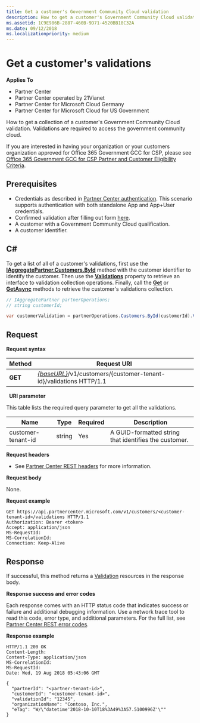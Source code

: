 ```yaml
---
title: Get a customer's Government Community Cloud validation
description: How to get a customer's Government Community Cloud validation.
ms.assetid: 1C9E986B-2887-460B-9D71-4520BB18C32A
ms.date: 09/12/2018
ms.localizationpriority: medium
---
```



# Get a customer's validations

**Applies To**

-   Partner Center
-   Partner Center operated by 21Vianet
-   Partner Center for Microsoft Cloud Germany
-   Partner Center for Microsoft Cloud for US Government

How to get a collection of a customer's Government Community Cloud validation. Validations are required to access the government community cloud.

If you are interested in having your organization or your customers organization approved for Office 365 Government GCC for CSP, please see [Office 365 Government GCC for CSP Partner and Customer Eligibility Criteria](https://docs.microsoft.com/partner-center/csp-gcc-validate).  


## <span id="Prerequisites"></span><span id="prerequisites"></span><span id="PREREQUISITES"></span>Prerequisites

-   Credentials as described in [Partner Center authentication](partner-center-authentication.md). This scenario supports authentication with both standalone App and App+User credentials.
-   Confirmed validation after filling out form [here](https://products.office.com/en-US/government/eligibility-validation?ReqType=CSPPartner).
-   A customer with a Government Community Cloud qualification.
-   A customer identifier.


## <span id="C_"></span><span id="c_"></span>C#

To get a list of all of a customer's validations, first use the [**IAggregatePartner.Customers.ById**](https://docs.microsoft.com/dotnet/api/microsoft.store.partnercenter.customers.icustomercollection.byid) method with the customer identifier to identify the customer. Then use the [**Validations**](https://docs.microsoft.com/dotnet/api/microsoft.store.partnercenter.customers.icustomer.validations) property to retrieve an interface to validation collection operations. Finally, call the [**Get**](https://docs.microsoft.com/dotnet/api/microsoft.store.partnercenter.subscriptions.isubscriptioncollection.get) or [**GetAsync**](https://docs.microsoft.com/dotnet/api/microsoft.store.partnercenter.subscriptions.isubscriptioncollection.getasync) methods to retrieve the customer's validations collection.

``` csharp
// IAggregatePartner partnerOperations;
// string customerId;

var customerValidation = partnerOperations.Customers.ById(customerId).Validations.Get();
```


## <span id="Request"></span><span id="request"></span><span id="REQUEST"></span>Request

**Request syntax**

| Method  | Request URI                                                                                          |
|---------|------------------------------------------------------------------------------------------------------|
| **GET** | [*{baseURL}*](partner-center-rest-urls.md)/v1/customers/{customer-tenant-id}/validations HTTP/1.1 |

 
**URI parameter**

This table lists the required query parameter to get all the validations.

| Name               | Type   | Required | Description                                           |
|--------------------|--------|----------|-------------------------------------------------------|
| customer-tenant-id | string | Yes      | A GUID-formatted string that identifies the customer. |

**Request headers**

-   See [Partner Center REST headers](headers.md) for more information.

**Request body**

None.

**Request example**

```http
GET https://api.partnercenter.microsoft.com/v1/customers/<customer-tenant-id>/validations HTTP/1.1
Authorization: Bearer <token>
Accept: application/json
MS-RequestId: 
MS-CorrelationId: 
Connection: Keep-Alive
```


## <span id="Response"></span><span id="response"></span><span id="RESPONSE"></span>Response

If successful, this method returns a [Validation](validations.md) resources in the response body.

**Response success and error codes**

Each response comes with an HTTP status code that indicates success or failure and additional debugging information. Use a network trace tool to read this code, error type, and additional parameters. For the full list, see [Partner Center REST error codes](error-codes.md).

**Response example**

```http
HTTP/1.1 200 OK
Content-Length: 
Content-Type: application/json
MS-CorrelationId: 
MS-RequestId: 
Date: Wed, 19 Aug 2018 05:43:06 GMT

{
  "partnerId": "<partner-tenant-id>",
  "customerId": "<customer-tenant-id>",
  "validationId": "12345",
  "organizationName": "Contoso, Inc.",
  "eTag": "W/\"datetime'2018-10-10T18%3A49%3A57.5100996Z'\""
}
```
